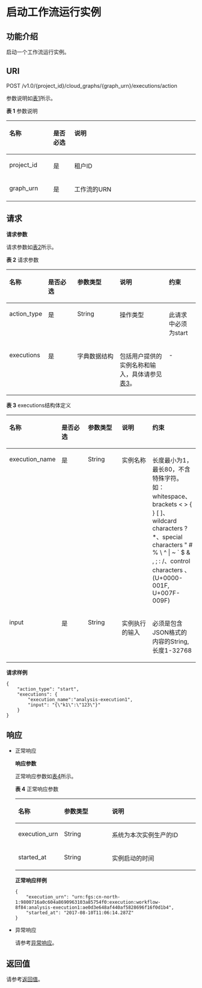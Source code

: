 # 启动工作流运行实例<a name="functiongraph_06_0810"></a>

## 功能介绍<a name="section19297203313215"></a>

启动一个工作流运行实例。

## URI<a name="section16297533163215"></a>

POST /v1.0/\{project\_id\}/cloud\_graphs/\{graph\_urn\}/executions/action

参数说明如[表1](#table1429711337323)所示。    

**表 1**  参数说明

<a name="table1429711337323"></a>
<table><thead align="left"><tr id="row629723353212"><th class="cellrowborder" valign="top" width="23.23%" id="mcps1.2.4.1.1"><p id="p1829703373214"><a name="p1829703373214"></a><a name="p1829703373214"></a>名称</p>
</th>
<th class="cellrowborder" valign="top" width="11.110000000000001%" id="mcps1.2.4.1.2"><p id="p1429753310322"><a name="p1429753310322"></a><a name="p1429753310322"></a>是否必选</p>
</th>
<th class="cellrowborder" valign="top" width="65.66%" id="mcps1.2.4.1.3"><p id="p8297833183216"><a name="p8297833183216"></a><a name="p8297833183216"></a>说明</p>
</th>
</tr>
</thead>
<tbody><tr id="row19297533193214"><td class="cellrowborder" valign="top" width="23.23%" headers="mcps1.2.4.1.1 "><p id="p729743315328"><a name="p729743315328"></a><a name="p729743315328"></a>project_id</p>
</td>
<td class="cellrowborder" valign="top" width="11.110000000000001%" headers="mcps1.2.4.1.2 "><p id="p19297733153210"><a name="p19297733153210"></a><a name="p19297733153210"></a>是</p>
</td>
<td class="cellrowborder" valign="top" width="65.66%" headers="mcps1.2.4.1.3 "><p id="p19297113313220"><a name="p19297113313220"></a><a name="p19297113313220"></a>租户ID</p>
</td>
</tr>
<tr id="row122971233133218"><td class="cellrowborder" valign="top" width="23.23%" headers="mcps1.2.4.1.1 "><p id="p18297173363213"><a name="p18297173363213"></a><a name="p18297173363213"></a>graph_urn</p>
</td>
<td class="cellrowborder" valign="top" width="11.110000000000001%" headers="mcps1.2.4.1.2 "><p id="p6297133143219"><a name="p6297133143219"></a><a name="p6297133143219"></a>是</p>
</td>
<td class="cellrowborder" valign="top" width="65.66%" headers="mcps1.2.4.1.3 "><p id="p13059217114259"><a name="p13059217114259"></a><a name="p13059217114259"></a>工作流的URN</p>
</td>
</tr>
</tbody>
</table>

## 请求<a name="section229773317322"></a>

**请求参数**

请求参数如[表2](#table1929773320325)所示。   

**表 2**  请求参数

<a name="table1929773320325"></a>
<table><thead align="left"><tr id="row72971233193212"><th class="cellrowborder" valign="top" width="17.17171717171717%" id="mcps1.2.6.1.1"><p id="p6297633143216"><a name="p6297633143216"></a><a name="p6297633143216"></a>名称</p>
</th>
<th class="cellrowborder" valign="top" width="16.16161616161616%" id="mcps1.2.6.1.2"><p id="p22971733163210"><a name="p22971733163210"></a><a name="p22971733163210"></a>是否必选</p>
</th>
<th class="cellrowborder" valign="top" width="23.232323232323232%" id="mcps1.2.6.1.3"><p id="p1529773320323"><a name="p1529773320323"></a><a name="p1529773320323"></a>参数类型</p>
</th>
<th class="cellrowborder" valign="top" width="27.27272727272727%" id="mcps1.2.6.1.4"><p id="p0297143315328"><a name="p0297143315328"></a><a name="p0297143315328"></a>说明</p>
</th>
<th class="cellrowborder" valign="top" width="16.16161616161616%" id="mcps1.2.6.1.5"><p id="p41242177102740"><a name="p41242177102740"></a><a name="p41242177102740"></a>约束</p>
</th>
</tr>
</thead>
<tbody><tr id="row32978338324"><td class="cellrowborder" valign="top" width="17.17171717171717%" headers="mcps1.2.6.1.1 "><p id="p15297933143212"><a name="p15297933143212"></a><a name="p15297933143212"></a>action_type</p>
</td>
<td class="cellrowborder" valign="top" width="16.16161616161616%" headers="mcps1.2.6.1.2 "><p id="p20297173313210"><a name="p20297173313210"></a><a name="p20297173313210"></a>是</p>
</td>
<td class="cellrowborder" valign="top" width="23.232323232323232%" headers="mcps1.2.6.1.3 "><p id="p1629763311323"><a name="p1629763311323"></a><a name="p1629763311323"></a>String</p>
</td>
<td class="cellrowborder" valign="top" width="27.27272727272727%" headers="mcps1.2.6.1.4 "><p id="p629703343215"><a name="p629703343215"></a><a name="p629703343215"></a>操作类型</p>
</td>
<td class="cellrowborder" valign="top" width="16.16161616161616%" headers="mcps1.2.6.1.5 "><p id="p52282077102740"><a name="p52282077102740"></a><a name="p52282077102740"></a>此请求中必须为start</p>
</td>
</tr>
<tr id="row162972033123218"><td class="cellrowborder" valign="top" width="17.17171717171717%" headers="mcps1.2.6.1.1 "><p id="p129773333214"><a name="p129773333214"></a><a name="p129773333214"></a>executions</p>
</td>
<td class="cellrowborder" valign="top" width="16.16161616161616%" headers="mcps1.2.6.1.2 "><p id="p929723310323"><a name="p929723310323"></a><a name="p929723310323"></a>是</p>
</td>
<td class="cellrowborder" valign="top" width="23.232323232323232%" headers="mcps1.2.6.1.3 "><p id="p12297163353215"><a name="p12297163353215"></a><a name="p12297163353215"></a>字典数据结构</p>
</td>
<td class="cellrowborder" valign="top" width="27.27272727272727%" headers="mcps1.2.6.1.4 "><p id="p1329783323211"><a name="p1329783323211"></a><a name="p1329783323211"></a>包括用户提供的实例名称和输入，具体请参见<a href="#table192975330329">表3</a>。</p>
</td>
<td class="cellrowborder" valign="top" width="16.16161616161616%" headers="mcps1.2.6.1.5 "><p id="p6989812102740"><a name="p6989812102740"></a><a name="p6989812102740"></a>-</p>
</td>
</tr>
</tbody>
</table>

**表 3**  executions结构体定义

<a name="table192975330329"></a>
<table><thead align="left"><tr id="row2029743315326"><th class="cellrowborder" valign="top" width="17.19%" id="mcps1.2.6.1.1"><p id="p5297133193217"><a name="p5297133193217"></a><a name="p5297133193217"></a>名称</p>
</th>
<th class="cellrowborder" valign="top" width="17.19%" id="mcps1.2.6.1.2"><p id="p19297433173215"><a name="p19297433173215"></a><a name="p19297433173215"></a>是否必选</p>
</th>
<th class="cellrowborder" valign="top" width="20.46%" id="mcps1.2.6.1.3"><p id="p6297193343217"><a name="p6297193343217"></a><a name="p6297193343217"></a>参数类型</p>
</th>
<th class="cellrowborder" valign="top" width="20.349999999999998%" id="mcps1.2.6.1.4"><p id="p129716337321"><a name="p129716337321"></a><a name="p129716337321"></a>说明</p>
</th>
<th class="cellrowborder" valign="top" width="24.81%" id="mcps1.2.6.1.5"><p id="p12615784102757"><a name="p12615784102757"></a><a name="p12615784102757"></a>约束</p>
</th>
</tr>
</thead>
<tbody><tr id="row029723310322"><td class="cellrowborder" valign="top" width="17.19%" headers="mcps1.2.6.1.1 "><p id="p132978336322"><a name="p132978336322"></a><a name="p132978336322"></a>execution_name</p>
</td>
<td class="cellrowborder" valign="top" width="17.19%" headers="mcps1.2.6.1.2 "><p id="p3297733173219"><a name="p3297733173219"></a><a name="p3297733173219"></a>是</p>
</td>
<td class="cellrowborder" valign="top" width="20.46%" headers="mcps1.2.6.1.3 "><p id="p112971334327"><a name="p112971334327"></a><a name="p112971334327"></a>String</p>
</td>
<td class="cellrowborder" valign="top" width="20.349999999999998%" headers="mcps1.2.6.1.4 "><p id="p152976335328"><a name="p152976335328"></a><a name="p152976335328"></a>实例名称</p>
</td>
<td class="cellrowborder" valign="top" width="24.81%" headers="mcps1.2.6.1.5 "><p id="p1849351205814"><a name="p1849351205814"></a><a name="p1849351205814"></a>长度最小为1，最长80，不含特殊字符。如：whitespace、brackets &lt; &gt; { } [ ]、wildcard characters ? *、special characters " # % \ ^ | ~ ` $ &amp; , ; : /、control characters 、 (U+0000-001F, U+007F-009F)</p>
</td>
</tr>
<tr id="row1629713331324"><td class="cellrowborder" valign="top" width="17.19%" headers="mcps1.2.6.1.1 "><p id="p629703373216"><a name="p629703373216"></a><a name="p629703373216"></a>input</p>
</td>
<td class="cellrowborder" valign="top" width="17.19%" headers="mcps1.2.6.1.2 "><p id="p229773316329"><a name="p229773316329"></a><a name="p229773316329"></a>是</p>
</td>
<td class="cellrowborder" valign="top" width="20.46%" headers="mcps1.2.6.1.3 "><p id="p629793393210"><a name="p629793393210"></a><a name="p629793393210"></a>String</p>
</td>
<td class="cellrowborder" valign="top" width="20.349999999999998%" headers="mcps1.2.6.1.4 "><p id="p9297113343210"><a name="p9297113343210"></a><a name="p9297113343210"></a>实例执行的输入</p>
</td>
<td class="cellrowborder" valign="top" width="24.81%" headers="mcps1.2.6.1.5 "><p id="p26934548102757"><a name="p26934548102757"></a><a name="p26934548102757"></a>必须是包含JSON格式的内容的String,长度1-32768</p>
</td>
</tr>
</tbody>
</table>

**请求样例**

```
{   
    "action_type": "start",
    "executions": { 
        "execution_name":"analysis-execution1",
        "input": "{\"k1\":\"123\"}"
    }
}
```

## 响应<a name="section429711337329"></a>

-   正常响应

    **响应参数**

    正常响应参数如[表4](#table2029763313212)所示。   

    **表 4**  正常响应参数

    <a name="table2029763313212"></a>
    <table><thead align="left"><tr id="row14297183312328"><th class="cellrowborder" valign="top" width="21.43%" id="mcps1.2.4.1.1"><p id="p0297173315325"><a name="p0297173315325"></a><a name="p0297173315325"></a>名称</p>
    </th>
    <th class="cellrowborder" valign="top" width="27.55%" id="mcps1.2.4.1.2"><p id="p132971633173217"><a name="p132971633173217"></a><a name="p132971633173217"></a>参数类型</p>
    </th>
    <th class="cellrowborder" valign="top" width="51.019999999999996%" id="mcps1.2.4.1.3"><p id="p4297113393210"><a name="p4297113393210"></a><a name="p4297113393210"></a>说明</p>
    </th>
    </tr>
    </thead>
    <tbody><tr id="row172971433133210"><td class="cellrowborder" valign="top" width="21.43%" headers="mcps1.2.4.1.1 "><p id="p829713393214"><a name="p829713393214"></a><a name="p829713393214"></a>execution_urn</p>
    </td>
    <td class="cellrowborder" valign="top" width="27.55%" headers="mcps1.2.4.1.2 "><p id="p142977339323"><a name="p142977339323"></a><a name="p142977339323"></a>String</p>
    </td>
    <td class="cellrowborder" valign="top" width="51.019999999999996%" headers="mcps1.2.4.1.3 "><p id="p42976339329"><a name="p42976339329"></a><a name="p42976339329"></a>系统为本次实例生产的ID</p>
    </td>
    </tr>
    <tr id="row19297133316323"><td class="cellrowborder" valign="top" width="21.43%" headers="mcps1.2.4.1.1 "><p id="p0297153318321"><a name="p0297153318321"></a><a name="p0297153318321"></a>started_at</p>
    </td>
    <td class="cellrowborder" valign="top" width="27.55%" headers="mcps1.2.4.1.2 "><p id="p202971633153214"><a name="p202971633153214"></a><a name="p202971633153214"></a>String</p>
    </td>
    <td class="cellrowborder" valign="top" width="51.019999999999996%" headers="mcps1.2.4.1.3 "><p id="p1329753373220"><a name="p1329753373220"></a><a name="p1329753373220"></a>实例启动的时间</p>
    </td>
    </tr>
    </tbody>
    </table>

    **正常响应样例**

    ```
    {
        "execution_urn": "urn:fgs:cn-north-1:9800716a0c604a8690963103a85754f0:execution:workflow-8f84:analysis-execution1:ae0d3e648af440af5828696f16f0d1b4",
        "started_at": "2017-08-10T11:06:14.287Z"
    }
    ```


-   异常响应

    请参考[异常响应](请求结果.md#section88241732388)。


## 返回值<a name="section42971033203213"></a>

请参考[返回值](请求结果.md#section20306194210386)。

